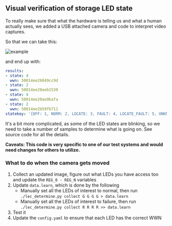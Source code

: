 
## Visual verification of storage LED state

To really make sure that what the hardware is telling us and what a human actually sees, we added a USB attached
camera and code to interpret video captures.

So that we can take this:

![example](https://github.com/libstorage/led_cv/assets/2520480/dbe470b9-cdad-4b8e-9496-74435f81d979)

and end up with:

```yaml
results:
- state: 4
  wwn: 50014ee26049cc9d
- state: 2
  wwn: 50014ee20aeb1530
- state: 4
  wwn: 50014ee20ae9bafa
- state: 2
  wwn: 50014ee2b59fb711
statekey: '{OFF: 1, NORM: 2, LOCATE: 3, FAULT: 4, LOCATE_FAULT: 5, UNKNOWN: 6}'
```

It's a bit more complicated, as some of the LED states are blinking, so we need to take a number of samples to
determine what is going on.  See source code for all the details.

**Caveats: This code is very specific to one of our test systems and would need changes for others to utilize.**

### What to do when the camera gets moved
1. Collect an updated image, figure out what LEDs you have access too and update the `REG_0 - REG_N` variables
2. Update `data.learn`, which is done by the following
   * Manually set all the LEDs of interest to normal, then run `./lec_determine.py collect G G G G > data.learn`
   * Manually set all the LEDs of interest to failure, then run `./lec_determine.py collect R R R R >> data.learn`
3. Test it
4. Update the `config.yaml` to ensure that each LED has the correct WWN
